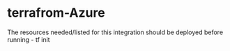 # terrafrom-Azure

The resources needed/listed for this integration should be deployed before running  - tf init